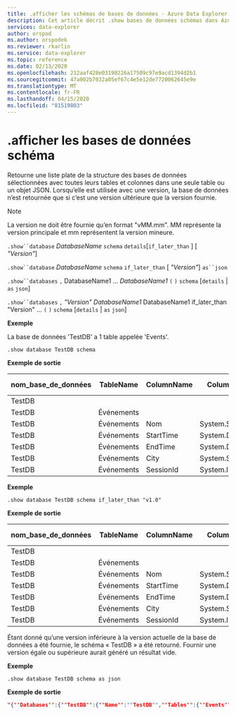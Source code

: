 ```yaml
---
title: .afficher les schémas de bases de données - Azure Data Explorer (fr) Microsoft Docs
description: Cet article décrit .show bases de données schémas dans Azure Data Explorer.
services: data-explorer
author: orspod
ms.author: orspodek
ms.reviewer: rkarlin
ms.service: data-explorer
ms.topic: reference
ms.date: 02/13/2020
ms.openlocfilehash: 212aaf428e03190226a17509c97e9acd1394d2b1
ms.sourcegitcommit: 47a002b7032a05ef67c4e5e12de7720062645e9e
ms.translationtype: MT
ms.contentlocale: fr-FR
ms.lasthandoff: 04/15/2020
ms.locfileid: "81519803"
---
```

# <a name="show-databases-schema"></a>.afficher les bases de données schéma

Retourne une liste plate de la structure des bases de données sélectionnées avec toutes leurs tables et colonnes dans une seule table ou un objet JSON.
Lorsqu’elle est utilisée avec une version, la base de données n’est retournée que si c’est une version ultérieure que la version fournie.

> [!NOTE]
> La version ne doit être fournie qu’en format "vMM.mm". MM représente la version principale et mm représentent la version mineure.

`.show``database` *DatabaseName* `schema` `details`[`if_later_than` ] [ *"Version"*] 

`.show``database` *DatabaseName* `schema` `if_later_than` [ *"Version"*] `as``json`
 
`.show``databases` `,` DatabaseName1 ... *DatabaseName1* `(` `)` `schema` [`details` | `as` `json`]
 
`.show``databases` `,` *"Version"* *DatabaseName1* DatabaseName1 if_later_than "Version" ... `(` `)` `schema` [`details` | `as` `json`]

**Exemple** 
 
La base de données 'TestDB' a 1 table appelée 'Events'.

```
.show database TestDB schema 
```

**Exemple de sortie**

|nom_base_de_données|TableName|ColumnName|ColumnType|IsDefaultTable|IsDefaultColumn|PrettyName (En)|Version
|---|---|---|---|---|---|---|--- 
|TestDB||||False|False||v.1.1       
|TestDB|Événements|||True|False||       
|TestDB|Événements| Nom|System.String|True|False||     
|TestDB|Événements| StartTime|  System.DateTime|True|False||    
|TestDB|Événements| EndTime|    System.DateTime|True|False||        
|TestDB|Événements| City|   System.String|True| False||     
|TestDB|Événements| SessionId|  System.Int32|True|  True|| 

**Exemple** 
 
```
.show database TestDB schema if_later_than "v1.0" 
```
**Exemple de sortie**

|nom_base_de_données|TableName|ColumnName|ColumnType|IsDefaultTable|IsDefaultColumn|PrettyName (En)|Version
|---|---|---|---|---|---|---|--- 
|TestDB||||False|False||v.1.1       
|TestDB|Événements|||True|False||       
|TestDB|Événements| Nom|System.String|True|False||     
|TestDB|Événements| StartTime|  System.DateTime|True|False||    
|TestDB|Événements| EndTime|    System.DateTime|True|False||        
|TestDB|Événements| City|   System.String|True| False||     
|TestDB|Événements| SessionId|  System.Int32|True|  True||  

Étant donné qu’une version inférieure à la version actuelle de la base de données a été fournie, le schéma « TestDB » a été retourné. Fournir une version égale ou supérieure aurait généré un résultat vide.

**Exemple** 
 
```
.show database TestDB schema as json
```

**Exemple de sortie**

```json
"{""Databases"":{""TestDB"":{""Name"":""TestDB"",""Tables"":{""Events"":{""Name"":""Events"",""DefaultColumn"":null,""OrderedColumns"":[{""Name"":""Name"",""Type"":""System.String""},{""Name"":""StartTime"",""Type"":""System.DateTime""},{""Name"":""EndTime"",""Type"":""System.DateTime""},{""Name"":""City"",""Type"":""System.String""},{""Name"":""SessionId"",""Type"":""System.Int32""}]}},""PrettyName"":null,""MajorVersion"":1,""MinorVersion"":1,""Functions"":{}}}}"
```

